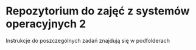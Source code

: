 Repozytorium do zajęć z systemów operacyjnych 2
===============================================

Instrukcje do poszczególnych zadań znajdują się w podfolderach